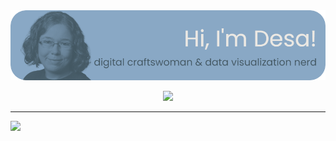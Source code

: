 <a href="https://desamaia.github.io/Portfolio/">
<div align="center"> <img src="https://github.com/DesaMaia/DesaMaia/blob/3393abc8e8f403e531b53f18a4b2e3b7cae898ee/header-updated.png"> </div>
</a>
<p align="center">
  <a href="https://desamaia.github.io/Portfolio/">
    <img src="https://readme-typing-svg.demolab.com/?font=Poppins&size=26&pause=1000&color=435762&center=true&vCenter=true&width=900&height=30&lines=data+visualization+consultant+based+in+Germany;clear+communication+of+data+insights;or+a+more+artistic+approach;stand-out+visuals+for+research+groups+and+data+driven+organisations">
  </a>
</p>
<hr />
<p style="position: relative;">
  <img src=">
  <a style="position: absolute; top: 10%; left: 10%; width: 30%; height: 15%" href="https://www.google.com/webhp?hl=de&tab=Xw"></a>
  <a style="position: absolute; top: 90%; left: 90%; width: 30%; height: 15%" href="https://www.dafont.com/de/"></a>
</p>
